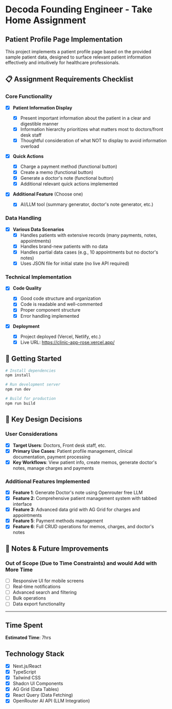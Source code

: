 # Decoda Founding Engineer - Take Home Assignment

## Patient Profile Page Implementation

This project implements a patient profile page based on the provided sample patient data, designed to surface relevant patient information effectively and intuitively for healthcare professionals.

## 📋 Assignment Requirements Checklist

### Core Functionality

- [x] **Patient Information Display**

  - [x] Present important information about the patient in a clear and digestible manner
  - [x] Information hierarchy prioritizes what matters most to doctors/front desk staff
  - [x] Thoughtful consideration of what NOT to display to avoid information overload

- [x] **Quick Actions**

  - [x] Charge a payment method (functional button)
  - [x] Create a memo (functional button)
  - [x] Generate a doctor's note (functional button)
  - [x] Additional relevant quick actions implemented

- [x] **Additional Feature** (Choose one)
  - [x] AI/LLM tool (summary generator, doctor's note generator, etc.)

### Data Handling

- [x] **Various Data Scenarios**
  - [x] Handles patients with extensive records (many payments, notes, appointments)
  - [x] Handles brand-new patients with no data
  - [x] Handles partial data cases (e.g., 10 appointments but no doctor's notes)
  - [x] Uses JSON file for initial state (no live API required)

### Technical Implementation

- [x] **Code Quality**

  - [x] Good code structure and organization
  - [x] Code is readable and well-commented
  - [x] Proper component structure
  - [x] Error handling implemented

- [x] **Deployment**
  - [x] Project deployed (Vercel, Netlify, etc.)
  - [x] Live URL: https://clinic-app-rose.vercel.app/

## 🚀 Getting Started

```bash
# Install dependencies
npm install

# Run development server
npm run dev

# Build for production
npm run build
```

## 🎯 Key Design Decisions

### User Considerations

- [x] **Target Users**: Doctors, Front desk staff, etc.
- [x] **Primary Use Cases**: Patient profile management, clinical documentation, payment processing
- [x] **Key Workflows**: View patient info, create memos, generate doctor's notes, manage charges and payments

### Additional Features Implemented

- [x] **Feature 1**: Generate Doctor's note using Openrouter free LLM
- [x] **Feature 2**: Comprehensive patient management system with tabbed interface
- [x] **Feature 3**: Advanced data grid with AG Grid for charges and appointments
- [x] **Feature 5**: Payment methods management
- [x] **Feature 6**: Full CRUD operations for memos, charges, and doctor's notes

## 📝 Notes & Future Improvements

### Out of Scope (Due to Time Constraints) and would Add with More Time

- [ ] Responsive UI for mobile screens
- [ ] Real-time notifications
- [ ] Advanced search and filtering
- [ ] Bulk operations
- [ ] Data export functionality

---

## Time Spent

**Estimated Time**: 7hrs

## Technology Stack

- [x] Next.js/React
- [x] TypeScript
- [x] Tailwind CSS
- [x] Shadcn UI Components
- [x] AG Grid (Data Tables)
- [x] React Query (Data Fetching)
- [x] OpenRouter AI API (LLM Integration)

